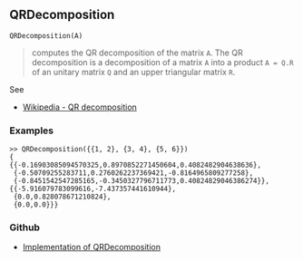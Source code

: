 ## QRDecomposition

```
QRDecomposition(A)
```

> computes the QR decomposition of the matrix `A`. The QR decomposition is a decomposition of a matrix `A` into a product `A = Q.R` of an unitary matrix `Q` and an upper triangular matrix `R`. 

See 
* [Wikipedia - QR decomposition](https://en.wikipedia.org/wiki/QR_decomposition)

### Examples

```
>> QRDecomposition({{1, 2}, {3, 4}, {5, 6}})
{
{{-0.16903085094570325,0.8970852271450604,0.4082482904638636},
 {-0.50709255283711,0.2760262237369421,-0.8164965809277258},
 {-0.8451542547285165,-0.3450327796711773,0.40824829046386274}},
{{-5.916079783099616,-7.437357441610944},
 {0.0,0.828078671210824},
 {0.0,0.0}}}
```

### Github

* [Implementation of QRDecomposition](https://github.com/axkr/symja_android_library/blob/master/symja_android_library/matheclipse-core/src/main/java/org/matheclipse/core/builtin/LinearAlgebra.java#L3739) 
